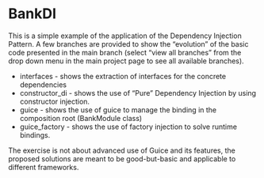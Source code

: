 # BankDI
This is a simple example of the application of the Dependency Injection Pattern.
A few branches are provided to show the “evolution” of the basic code presented in the main branch (select “view all branches” from the drop down menu in the main project page to see all available branches).
* interfaces - shows the extraction of interfaces for the concrete dependencies
* constructor_di - shows the use of “Pure” Dependency Injection by using constructor injection.
* guice - shows the use of guice to manage the binding in the composition root (BankModule class)
* guice_factory - shows the use of factory injection to solve runtime bindings.

The exercise is not about advanced use of Guice and its features, the proposed solutions are meant to be good-but-basic and applicable to different frameworks.
